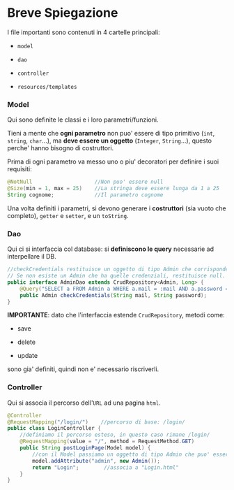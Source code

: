 # Breve Spiegazione

I file importanti sono contenuti in 4 cartelle principali:

- `model`

- `dao`

- `controller`

- `resources/templates`

### Model

Qui sono definite le classi e i loro parametri/funzioni.

Tieni a mente che **ogni parametro** non puo' essere di tipo primitivo (`int`, `string`, `char`...), ma **deve essere un oggetto** (`Integer`, `String`...), questo perche' hanno bisogno di costruttori.

Prima di ogni parametro va messo uno o piu' decoratori per definire i suoi requisiti:

```java
@NotNull                    //Non puo' essere null
@Size(min = 1, max = 25)    //La stringa deve essere lunga da 1 a 25
String cognome;             //Il parametro cognome
```

Una volta definiti i parametri, si devono generare i **costruttori** (sia vuoto che completo), `getter` e `setter`, e un `toString`.

### Dao

Qui ci si interfaccia col database: si **definiscono le query** necessarie ad interpellare il DB.

```java
//checkCredentials restituisce un oggetto di tipo Admin che corrisponde alle credenziali fornite.
// Se non esiste un Admin che ha quelle credenziali, restituisce null.
public interface AdminDao extends CrudRepository<Admin, Long> {
    @Query("SELECT a FROM Admin a WHERE a.mail = :mail AND a.password = :password")
    public Admin checkCredentials(String mail, String password);
}
```

**IMPORTANTE**: dato che l'interfaccia estende `CrudRepository`, metodi come:

- save

- delete

- update

sono gia' definiti, quindi non e' necessario riscriverli.

### Controller

Qui si associa il percorso dell'`URL` ad una pagina `html`.

```java
@Controller
@RequestMapping("/login/")    //percorso di base: /login/
public class LoginController {
    //definiamo il percorso esteso, in questo caso rimane /login/
    @RequestMapping(value = "/", method = RequestMethod.GET)
    public String postLoginPage(Model model) {
        //con il Model passiamo un oggetto di tipo Admin che puo' essere usato nell'html
        model.addAttribute("admin", new Admin());
        return "Login";        //associa a "Login.html"
    }
}
```


